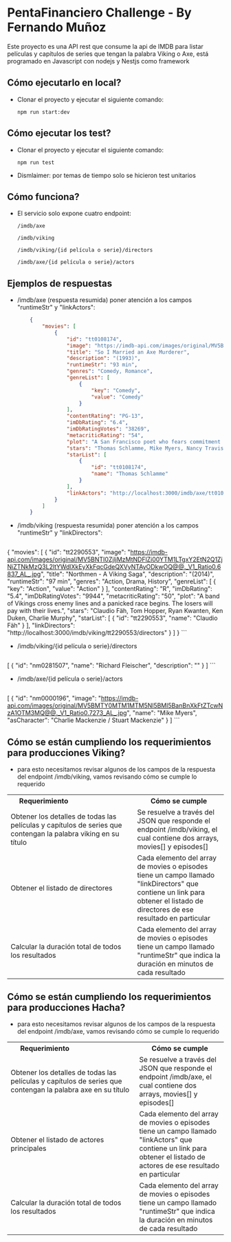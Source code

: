 # PentaFinanciero Challenge - By Fernando Muñoz

Este proyecto es una API rest que consume la api de IMDB para listar películas
y capítulos de series que tengan la palabra Viking o Axe, está programado en 
Javascript con nodejs y Nestjs como framework

## Cómo ejecutarlo en local?

*   Clonar el proyecto y ejecutar el siguiente comando:

    ```
    npm run start:dev
    ```

## Cómo ejecutar los test?

*   Clonar el proyecto y ejecutar el siguiente comando:

    ```
    npm run test
    ```
    
*   Dismlaimer: por temas de tiempo solo se hicieron test unitarios

## Cómo funciona?

*   El servicio solo expone cuatro endpoint:

    ```
    /imdb/axe
    ```
    ```
    /imdb/viking
    ```
    ```
    /imdb/viking/{id película o serie}/directors
    ```
    ```
    /imdb/axe/{id película o serie}/actors
    ```
    
    
## Ejemplos de respuestas

*   /imdb/axe (respuesta resumida) poner atención a los campos "runtimeStr" y "linkActors":

    ```json
        {
            "movies": [
                {
                    "id": "tt0108174",
                    "image": "https://imdb-api.com/images/original/MV5BN2VjOTA4MDEtYmZiYy00MTJiLWEwZTItNzM4Y2IwMzdjNjgzXkEyXkFqcGdeQXVyMjUzOTY1NTc@._V1_Ratio0.6837_AL_.jpg",
                    "title": "So I Married an Axe Murderer",
                    "description": "(1993)",
                    "runtimeStr": "93 min",
                    "genres": "Comedy, Romance",
                    "genreList": [
                        {
                            "key": "Comedy",
                            "value": "Comedy"
                        }
                    ],
                    "contentRating": "PG-13",
                    "imDbRating": "6.4",
                    "imDbRatingVotes": "38269",
                    "metacriticRating": "54",
                    "plot": "A San Francisco poet who fears commitment suspects his girlfriend may have a knack for killing off her significant others.",
                    "stars": "Thomas Schlamme, Mike Myers, Nancy Travis, Anthony LaPaglia, Amanda Plummer",
                    "starList": [
                        {
                            "id": "tt0108174",
                            "name": "Thomas Schlamme"
                        }
                    ],
                    "linkActors": "http://localhost:3000/imdb/axe/tt0108174/actors"
                }
            ]
        }
    ```
    
    
*   /imdb/viking (respuesta resumida) poner atención a los campos "runtimeStr" y "linkDirectors":

    ```json
{
    "movies": [
        {
            "id": "tt2290553",
            "image": "https://imdb-api.com/images/original/MV5BNTI0ZjljMzMtNDFlZi00YTM1LTgxY2EtN2Q1ZjNiZTNkMzQ3L2ltYWdlXkEyXkFqcGdeQXVyNTAyODkwOQ@@._V1_Ratio0.6837_AL_.jpg",
            "title": "Northmen - A Viking Saga",
            "description": "(2014)",
            "runtimeStr": "97 min",
            "genres": "Action, Drama, History",
            "genreList": [
                {
                    "key": "Action",
                    "value": "Action"
                }
            ],
            "contentRating": "R",
            "imDbRating": "5.4",
            "imDbRatingVotes": "9944",
            "metacriticRating": "50",
            "plot": "A band of Vikings cross enemy lines and a panicked race begins. The losers will pay with their lives.",
            "stars": "Claudio Fäh, Tom Hopper, Ryan Kwanten, Ken Duken, Charlie Murphy",
            "starList": [
                {
                    "id": "tt2290553",
                    "name": "Claudio Fäh"
                }
            ],
            "linkDirectors": "http://localhost:3000/imdb/viking/tt2290553/directors"
        }
    ]
}
    ```
    
*   /imdb/viking/{id película o serie}/directors

    ```json
[
    {
        "id": "nm0281507",
        "name": "Richard Fleischer",
        "description": ""
    }
]
    ```
    
    
*   /imdb/axe/{id película o serie}/actors

    ```json
[
    {
        "id": "nm0000196",
        "image": "https://imdb-api.com/images/original/MV5BMTY0MTM1MTM5Nl5BMl5BanBnXkFtZTcwNzA1OTM3MQ@@._V1_Ratio0.7273_AL_.jpg",
        "name": "Mike Myers",
        "asCharacter": "Charlie Mackenzie / Stuart Mackenzie"
    }
]
    ```
    
    
## Cómo se están cumpliendo los requerimientos para producciones Viking?

*   para esto necesitamos revisar algunos de los campos de la respuesta del endpoint /imdb/viking, vamos revisando cómo se cumple lo requerido
    
<table>
<tr>
    <th>Requerimiento&nbsp;&nbsp;&nbsp;&nbsp;&nbsp;&nbsp;&nbsp;&nbsp;&nbsp;&nbsp;&nbsp;&nbsp;&nbsp;&nbsp;&nbsp;&nbsp;&nbsp;&nbsp;&nbsp;&nbsp;&nbsp;&nbsp;&nbsp;&nbsp;&nbsp;&nbsp;&nbsp;&nbsp;&nbsp;</th>
    <th>Cómo se cumple</th>
</tr>
<tr>
    <td>Obtener los detalles de todas las películas y capítulos de series que contengan la palabra viking en su título</td>
    <td>Se resuelve a través del JSON que responde el endpoint /imdb/viking, el cual contiene dos arrays, movies[] y episodes[]</td>
<tr>
<tr>
    <td>Obtener el listado de directores</td>
    <td>Cada elemento del array de movies o episodes tiene un campo llamado "linkDirectors" que contiene un link para obtener el listado de directores de ese resultado en particular</td>
<tr>
<tr>
    <td>Calcular la duración total de todos los resultados</td>
    <td>Cada elemento del array de movies o episodes tiene un campo llamado "runtimeStr" que indica la duración en minutos de cada resultado</td>
<tr>
</table>



## Cómo se están cumpliendo los requerimientos para producciones Hacha?

*   para esto necesitamos revisar algunos de los campos de la respuesta del endpoint /imdb/axe, vamos revisando cómo se cumple lo requerido
    
<table>
<tr>
    <th>Requerimiento&nbsp;&nbsp;&nbsp;&nbsp;&nbsp;&nbsp;&nbsp;&nbsp;&nbsp;&nbsp;&nbsp;&nbsp;&nbsp;&nbsp;&nbsp;&nbsp;&nbsp;&nbsp;&nbsp;&nbsp;&nbsp;&nbsp;&nbsp;&nbsp;&nbsp;&nbsp;&nbsp;&nbsp;&nbsp;</th>
    <th>Cómo se cumple</th>
</tr>
<tr>
    <td>Obtener los detalles de todas las películas y capítulos de series que contengan la palabra axe en su título</td>
    <td>Se resuelve a través del JSON que responde el endpoint /imdb/axe, el cual contiene dos arrays, movies[] y episodes[]</td>
<tr>
<tr>
    <td>Obtener el listado de actores principales</td>
    <td>Cada elemento del array de movies o episodes tiene un campo llamado "linkActors" que contiene un link para obtener el listado de actores de ese resultado en particular</td>
<tr>
<tr>
    <td>Calcular la duración total de todos los resultados</td>
    <td>Cada elemento del array de movies o episodes tiene un campo llamado "runtimeStr" que indica la duración en minutos de cada resultado</td>
<tr>
</table>
